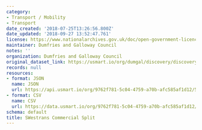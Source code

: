 ```yaml
---
category:
- Transport / Mobility
- Transport
date_created: '2018-07-25T13:26:56.800Z'
date_updated: '2018-09-27 13:52:47.761'
license: https://www.nationalarchives.gov.uk/doc/open-government-licence/version/3/
maintainer: Dumfries and Galloway Council
notes: ''
organization: Dumfries and Galloway Council
original_dataset_link: https://usmart.io/org/dumgal/discovery/discovery-view-detail/84085b60-c17d-445e-89c2-03d3862aba7a
records: null
resources:
- format: JSON
  name: JSON
  url: https://api.usmart.io/org/9762f781-5c04-4759-a70b-afc585af1d12/5daa415c-869e-43be-bd0d-06a58b802945/1/urql
- format: CSV
  name: CSV
  url: https://data.usmart.io/org/9762f781-5c04-4759-a70b-afc585af1d12/resource?resourceGUID=ac89c2de-4a8d-4bfc-b574-e4c28412bcf1
schema: default
title: SWestrans Commercial Split
---
```

